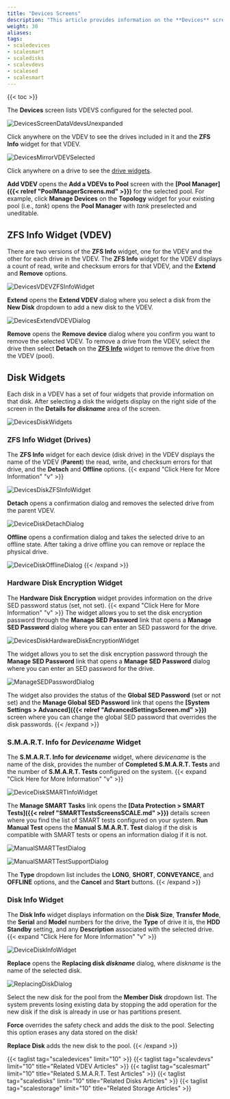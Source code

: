 ```yaml
---
title: "Devices Screens"
description: "This article provides information on the **Devices** screen and widget settings and functions."
weight: 30
aliases: 
tags:
- scaledevices
- scalesmart
- scaledisks
- scalevdevs
- scalesed
- scalesmart
---
```


{{< toc >}}

The **Devices** screen lists VDEVS configured for the selected pool. 

![DevicesScreenDataVdevsUnexpanded](/images/SCALE/22.12/DevicesScreenDataVdevsUnexpanded.png "Devices Data VDEV Unexpanded")  

Click anywhere on the VDEV to see the drives included in it and the **ZFS Info** widget for that VDEV.

![DevicesMirrorVDEVSelected](/images/SCALE/22.12/DevicesMirrorVDEVSelected.png "Devices Mirror VDEV Expanded") 

Click anywhere on a drive to see the [drive widgets](#disk-widgets).

**Add VDEV** opens the **Add a VDEVs to Pool** screen with the **[Pool Manager]({{< relref "PoolManagerScreens.md" >}})** for the selected pool. For example, click **Manage Devices** on the **Topology** widget for your existing pool (i.e., *tank*) opens the **Pool Manager** with *tank* preselected and uneditable. 

## ZFS Info Widget (VDEV)

There are two versions of the **ZFS Info** widget, one for the VDEV and the other for each drive in the VDEV. 
The **ZFS Info** widget for the VDEV displays a count of read, write and checksum errors for that VDEV, and the **Extend** and **Remove** options. 

![DevicesVDEVZFSInfoWidget](/images/SCALE/22.12/DevicesVDEVZFSInfoWidget.png "Devices Details for Mirror ZFS Info Widget")  

**Extend** opens the **Extend VDEV** dialog where you select a disk from the **New Disk** dropdown to add a new disk to the VDEV.

![DevicesExtendVDEVDialog](/images/SCALE/22.12/DevicesExtendVDEVDialog.png "Devices Extend VDEV Dialog")  

**Remove** opens the **Remove device** dialog where you confirm you want to remove the selected VDEV. 
To remove a drive from the VDEV, select the drive then select **Detach** on the **[ZFS Info](#zfs-info-widget-drives)** widget to remove the drive from the VDEV (pool).

## Disk Widgets
Each disk in a VDEV has a set of four widgets that provide information on that disk. 
After selecting a disk the widgets display on the right side of the screen in the **Details for *diskname*** area of the screen.

![DevicesDiskWidgets](/images/SCALE/22.12/DevicesDiskWidgets.png "Devices Disk Widgets") 

### ZFS Info Widget (Drives)
The **ZFS Info** widget for each device (disk drive) in the VDEV displays the name of the VDEV (**Parent**) the read, write, and checksum errors for that drive, and the **Detach** and **Offline** options.
{{< expand "Click Here for More Information" "v" >}}

![DevicesDiskZFSInfoWidget](/images/SCALE/22.12/DevicesDiskZFSInfoWidget.png "Devices Disk ZFS Info Widget") 

**Detach** opens a confirmation dialog and removes the selected drive from the parent VDEV.

![DeviceDiskDetachDialog](/images/SCALE/22.12/DeviceDiskDetachDialog.png "Devices Disk Detach Dialog") 

**Offline** opens a confirmation dialog and takes the selected drive to an offline state. After taking a drive offline you can remove or replace the physical drive.

![DeviceDiskOfflineDialog](/images/SCALE/22.12/DeviceDiskOfflineDialog.png "Devices Disk Offline Dialog") 
{{< /expand >}}

### Hardware Disk Encryption Widget
The **Hardware Disk Encryption** widget provides information on the drive SED password status (set, not set). 
{{< expand "Click Here for More Information" "v" >}}
The widget allows you to set the disk encryption password through the **Manage SED Password** link that opens a **Manage SED Password** dialog where you can enter an SED password for the drive.

![DevicesDiskHardwareDiskEncryptionWidget](/images/SCALE/22.12/DevicesDiskHardwareDiskEncryptionWidget.png "Devices Disk Hardware Disk Encryption Widget") 

The widget allows you to set the disk encryption password through the **Manage SED Password** link that opens a **Manage SED Password** dialog where you can enter an SED password for the drive.

![ManageSEDPasswordDialog](/images/SCALE/22.12/ManageSEDPasswordDialog.png "Manage Disk SED Encryption Password") 

The widget also provides the status of the **Global SED Password** (set or not set) and the **Manage Global SED Password** link that opens the **[System Settings > Advanced]({{< relref "AdvancedSettingsScreen.md" >}})** screen where you can change the global SED password that overrides the disk passwords.
{{< /expand >}}

### S.M.A.R.T. Info for *Devicename* Widget
The **S.M.A.R.T. Info for *devicename*** widget, where *devicename* is the name of the disk, provides the number of **Completed S.M.A.R.T. Tests** and the number of **S.M.A.R.T. Tests** configured on the system. 
{{< expand "Click Here for More Information" "v" >}}

![DeviceDiskSMARTInfoWidget](/images/SCALE/22.12/DeviceDiskSMARTInfoWidget.png "Devices Disk S.M.A.R.T. Info Widget") 

The **Manage SMART Tasks** link opens the **[Data Protection > SMART Tests]({{< relref "SMARTTestsScreensSCALE.md" >}})** details screen where you find the list of SMART tests configured on your system. 
**Run Manual Test** opens the **Manual S.M.A.R.T. Test** dialog if the disk is compatible with SMART tests or opens an information dialog if it is not. 

![ManualSMARTTestDialog](/images/SCALE/22.12/ManualSMARTTestDialog.png "Devices Disk S.M.A.R.T. Test Dialog") 

![ManualSMARTTestSupportDialog](/images/SCALE/22.12/ManualSMARTTestSupportDialog.png "Devices Disk S.M.A.R.T. Test Support Dialog") 

The **Type** dropdown list includes the **LONG**, **SHORT**, **CONVEYANCE**, and **OFFLINE** options, and the **Cancel** and **Start** buttons.
{{< /expand >}}

### Disk Info Widget
The **Disk Info** widget displays information on the **Disk Size**, **Transfer Mode**, the **Serial** and **Model** numbers for the drive, the **Type** of drive it is, the **HDD Standby** setting, and any **Description** associated with the selected drive.
{{< expand "Click Here for More Information" "v" >}}

![DeviceDiskInfoWidget](/images/SCALE/22.12/DeviceDiskInfoWidget.png "Devices Disk Info Widget") 

**Replace** opens the **Replacing disk *diskname*** dialog, where *diskname* is the name of the selected disk.

![ReplacingDiskDialog](/images/SCALE/22.12/ReplacingDiskDialog.png "Replacing Disk Dialog") 

Select the new disk for the pool from the **Member Disk** dropdown list. 
The system prevents losing existing data by stopping the add operation for the new disk if the disk is already in use or has partitions present.

**Force** overrides the safety check and adds the disk to the pool. Selecting this option erases any data stored on the disk!

**Replace Disk** adds the new disk to the pool.
{{< /expand >}}

{{< taglist tag="scaledevices" limit="10" >}}
{{< taglist tag="scalevdevs" limit="10" title="Related VDEV Articles" >}}
{{< taglist tag="scalesmart" limit="10" title="Related S.M.A.R.T. Test Articles" >}}
{{< taglist tag="scaledisks" limit="10" title="Related Disks Articles" >}}
{{< taglist tag="scalestorage" limit="10" title="Related Storage Articles" >}}